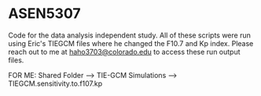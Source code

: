 # ASEN5307
Code for the data analysis independent study. All of these scripts were run using Eric's TIEGCM files where he changed the F10.7 and Kp index. Please reach out to me at haho3703@colorado.edu to access these run output files.

FOR ME:
Shared Folder --> TIE-GCM Simulations --> TIEGCM.sensitivity.to.f107.kp
